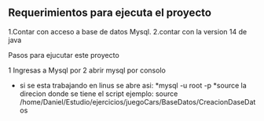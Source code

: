
## Requerimientos para ejecuta el proyecto

1.Contar con acceso a base de datos Mysql.
2.contar con la version 14 de java

Pasos para ejucutar este proyecto

1 Ingresas a Mysql por 
2 abrir mysql por consolo 
- si se esta trabajando en linus se abre asi:
     *mysql -u root -p
      *source la direcion donde se tiene el script
        ejemplo: source /home/Daniel/Estudio/ejercicios/juegoCars/BaseDatos/CreacionDaseDatos 
